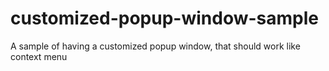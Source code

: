 # customized-popup-window-sample
A sample of having a customized popup window, that should work like context menu
